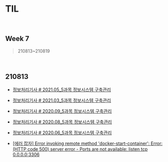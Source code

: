 # TIL

<br>

## Week 7

> 210813~210819

<br>



## 210813

* [정보처리기사 # 2021.05_5과목 정보시스템 구축관리](https://pythontoomuchinformation.tistory.com/399)
* [정보처리기사 # 2021.03_5과목 정보시스템 구축관리](https://pythontoomuchinformation.tistory.com/400)
* [정보처리기사 # 2020.09_5과목 정보시스템 구축관리](https://pythontoomuchinformation.tistory.com/401)
* [정보처리기사 # 2020.08_5과목 정보시스템 구축관리](https://pythontoomuchinformation.tistory.com/402)

* [정보처리기사 # 2020.06_5과목 정보시스템 구축관리](https://pythontoomuchinformation.tistory.com/403)

* [[에러 잡자] Error invoking remote method 'docker-start-container': Error: (HTTP code 500) server error - Ports are not available: listen tcp 0.0.0.0:3306]( https://pythontoomuchinformation.tistory.com/404)

